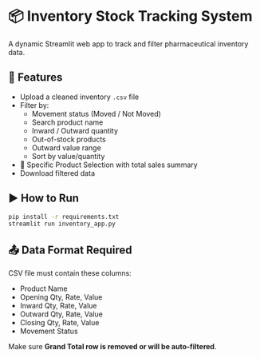 # 📦 Inventory Stock Tracking System

A dynamic Streamlit web app to track and filter pharmaceutical inventory data.

## 🔧 Features
- Upload a cleaned inventory `.csv` file
- Filter by:
  - Movement status (Moved / Not Moved)
  - Search product name
  - Inward / Outward quantity
  - Out-of-stock products
  - Outward value range
  - Sort by value/quantity
- 🎯 Specific Product Selection with total sales summary
- Download filtered data

## ▶️ How to Run

```bash
pip install -r requirements.txt
streamlit run inventory_app.py
```

## 📤 Data Format Required

CSV file must contain these columns:
- Product Name
- Opening Qty, Rate, Value
- Inward Qty, Rate, Value
- Outward Qty, Rate, Value
- Closing Qty, Rate, Value
- Movement Status

Make sure **Grand Total row is removed or will be auto-filtered**.